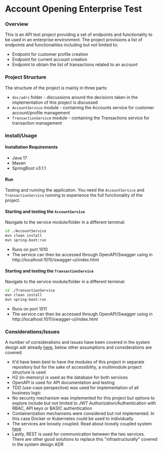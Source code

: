 # Account Opening Enterprise Test

### Overview
This is an API test project providing a set of endpoints and functionality to be used in an enterprise environment. The 
project provisions a list of endpoints and functionalities including but not limited to:
- Endpoint for customer profile creation
- Endpoint for current account creation
- Endpoint to obtain the list of transactions related to an account

### Project Structure
The structure of the project is mainly in three parts:
- `doc/adrs` folder - discussions around the decisions taken in the implementation of this project is discussed
- `AccountService` module - containing the Accounts service for customer account/profile management
- `TransactionService` module - containing the Transactions service for transaction management

### Install/Usage
#### Installation Requirements
- Java 17
- Maven
- SpringBoot v3.1.1

#### Run
Testing and running the application. You need the `AccountService` and `TransactionService` running to 
experience the full functionality of the project.

#### Starting and testing the `AccountService`

Navigate to the service module/folder in a different terminal:
```bash
cd ./AccountService
mvn clean install
mvn spring-boot:run
```
- Runs on port 1010
- The service can then be accessed through OpenAPI/Swagger using in http://localhost:1010/swagger-ui/index.html

#### Starting and testing the `TransactionService`

Navigate to the service module/folder in a different terminal:
```bash
cd ./TransactionService
mvn clean install
mvn spring-boot:run
```
- Runs on port 1011
- The service can then be accessed through OpenAPI/Swagger using in http://localhost:1011/swagger-ui/index.html

### Considerations/Issues
A number of considerations and issues have been covered in the system design adr already 
[here](doc/adrs/0002-system-design-assumptions-and-decisions.md), below other assumptions and considerations are covered:

- It'd have been best to have the modules of this project in separate repository but for the sake of accessibility, 
a multimodule project structure is used
- H2 (in-memory) is used as the database for both services
- OpenAPI is used for API documentation and testing
- TDD (use-case perspective) was used for implementation of all business logic
- No security mechanism was implemented for this project but options to explore include 
but not limited to JWT Authorization/Authentication with RBAC, API keys or BASIC authentication
- Containerization mechanisms were considered but not implemented. In this case Docker or Kubernetes could be used to 
individually
- The services are loosely coupled. Read about loosely coupled system [here](https://nordicapis.com/how-to-design-loosely-coupled-microservices/)
- Lastly, REST is used for communication between the two services. There are other good solutions to replace 
this "infrastructurally" covered in the system design ADR 